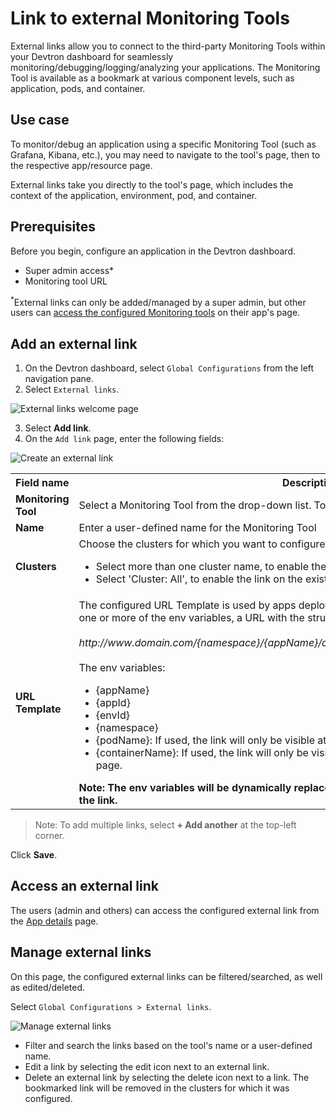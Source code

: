 # Link to external Monitoring Tools

External links allow you to connect to the third-party Monitoring Tools within your Devtron dashboard for seamlessly monitoring/debugging/logging/analyzing your applications.
The Monitoring Tool is available as a bookmark at various component levels, such as application, pods, and container.

## Use case

To monitor/debug an application using a specific Monitoring Tool (such as Grafana, Kibana, etc.), you may need to navigate to the tool's page, then to the respective app/resource page.

External links take you directly to the tool's page, which includes the context of the application, environment, pod, and container.

## Prerequisites

Before you begin, configure an application in the Devtron dashboard.

- Super admin access*
- Monitoring tool URL

<sup>*</sup>External links can only be added/managed by a super admin, but other users can [access the configured Monitoring tools](././../creating-application/app-details.md) on their app's page.

## Add an external link

1. On the Devtron dashboard, select `Global Configurations` from the left navigation pane.
2. Select `External links`.
   
![External links welcome page](https://devtron-public-asset.s3.us-east-2.amazonaws.com/external-tools/external-links-welcome.png)

3. Select **Add link**.
4. On the `Add link` page, enter the following fields:

![Create an external link](https://devtron-public-asset.s3.us-east-2.amazonaws.com/external-tools/add-external-link.png)

<table>
    <row>
        <th>Field name</th>
        <th>Description</th>
    </row>
    <tr>
        <td><b>Monitoring Tool</b></td>
        <td>Select a Monitoring Tool from the drop-down list. To add a different tool, select 'Other'.</td>
    </tr>
    <tr>
        <td><b>Name</b></td>
        <td>Enter a user-defined name for the Monitoring Tool</td>
    </tr>
    <tr>
        <td><b>Clusters</b></td>
        <td>
            Choose the clusters for which you want to configure the selected tool.
            <ul>
                <li>Select more than one cluster name, to enable the link on multiple clusters</li>
                <li>Select 'Cluster: All', to enable the link on the existing clusters and future clusters</li>                
            </ul>
        </td>
    </tr>
    <tr>
        <td><b>URL Template</b></td>
        <td>
            The configured URL Template is used by apps deployed on the selected clusters.            
            By combining one or more of the env variables, a URL with the structure shown below can be created:<br></br>
            <i>http://www.domain.com/{namespace}/{appName}/details/{appId}/env/{envId}/details/{podName}</i>
            <br></br>
            The env variables:
            <ul>
                <li>{appName}</li>
                <li>{appId}</li>
                <li>{envId}</li>
                <li>{namespace}</li>
                <li>{podName}: If used, the link will only be visible at the pod level on the <a href="https://docs.devtron.ai/devtron/user-guide/app-details">App details</a> page. </li>
                <li>{containerName}: If used, the link will only be visible at the container level on the <a href="https://docs.devtron.ai/devtron/user-guide/app-details">App details</a> page. </li>
            </ul>
            <b>Note: The env variables will be dynamically replaced by the values that you used to configure the link.            
        </td>
    </tr>
</table>

> Note: To add multiple links, select **+ Add another** at the top-left corner.

Click **Save**.

## Access an external link

The users (admin and others) can access the configured external link from the [App details](././../creating-application/app-details.md) page.

## Manage external links

On this page, the configured external links can be filtered/searched, as well as edited/deleted.

Select `Global Configurations > External links`.

![Manage external links](https://devtron-public-asset.s3.us-east-2.amazonaws.com/external-tools/manage-external-links.png)

* Filter and search the links based on the tool's name or a user-defined name.
* Edit a link by selecting the edit icon next to an external link.
* Delete an external link by selecting the delete icon next to a link. The bookmarked link will be removed in the clusters for which it was configured.
